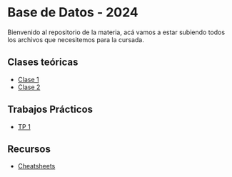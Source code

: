 # Base de Datos - 2024

Bienvenido al repositorio de la materia, acá vamos a estar subiendo todos los archivos que necesitemos para la cursada.

## Clases teóricas

- [Clase 1](clases/01_DER.pdf)
- [Clase 2](clases/02_DLR.pdf)

## Trabajos Prácticos

- [TP 1](tps/tp1/TP_01_diagramas.md)

## Recursos

- [Cheatsheets](https://cheatsheets-nachovigilante.vercel.app/)

